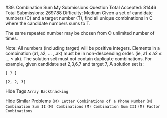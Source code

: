 #39. Combination Sum My Submissions Question
Total Accepted: 81446 Total Submissions: 269788 Difficulty: Medium
Given a set of candidate numbers (C) and a target number (T), find all unique combinations in C where the candidate numbers sums to T.

The same repeated number may be chosen from C unlimited number of times.

Note:
All numbers (including target) will be positive integers.
Elements in a combination (a1, a2, … , ak) must be in non-descending order. (ie, a1 ≤ a2 ≤ … ≤ ak).
The solution set must not contain duplicate combinations.
For example, given candidate set 2,3,6,7 and target 7, 
A solution set is: 

```[ 7 ]``` 

```[2, 2, 3]```

Hide Tags ```Array Backtracking```

Hide Similar Problems ```(M) Letter Combinations of a Phone Number``` ```(M) Combination Sum II``` ```(M) Combinations``` ```(M) Combination Sum III``` ```(M) Factor Combinations```
